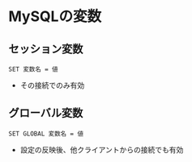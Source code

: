 # MySQLの変数

## セッション変数
`SET 変数名 = 値`
- その接続でのみ有効

## グローバル変数
`SET GLOBAL 変数名 = 値`
- 設定の反映後、他クライアントからの接続でも有効